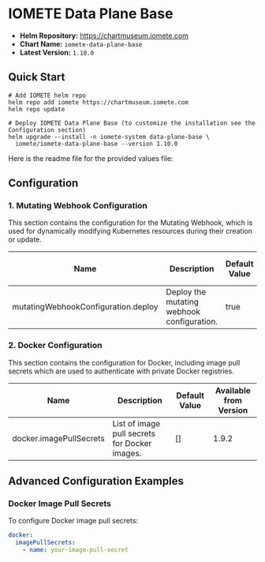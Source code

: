 # IOMETE Data Plane Base

- **Helm Repository:** https://chartmuseum.iomete.com
- **Chart Name:** `iomete-data-plane-base`
- **Latest Version:** `1.10.0`

## Quick Start

```shell
# Add IOMETE helm repo
helm repo add iomete https://chartmuseum.iomete.com
helm repo update

# Deploy IOMETE Data Plane Base (to customize the installation see the Configuration section)
helm upgrade --install -n iomete-system data-plane-base \
  iomete/iomete-data-plane-base --version 1.10.0  
```

Here is the readme file for the provided values file:

## Configuration

### 1. Mutating Webhook Configuration

This section contains the configuration for the Mutating Webhook, which is used for dynamically modifying Kubernetes
resources during their creation or update.

| Name                                | Description                                | Default Value | Available from Version |
|-------------------------------------|--------------------------------------------|---------------|------------------------|
| mutatingWebhookConfiguration.deploy | Deploy the mutating webhook configuration. | true          | 1.9.3                  |

### 2. Docker Configuration

This section contains the configuration for Docker, including image pull secrets which are used to authenticate with
private Docker registries.

| Name                    | Description                                   | Default Value | Available from Version |
|-------------------------|-----------------------------------------------|---------------|------------------------|
| docker.imagePullSecrets | List of image pull secrets for Docker images. | []            | 1.9.2                  |

## Advanced Configuration Examples

### Docker Image Pull Secrets

To configure Docker image pull secrets:

```yaml
docker:
  imagePullSecrets:
    - name: your-image-pull-secret
```